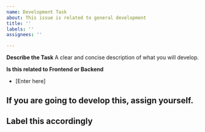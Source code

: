 ```yaml
---
name: Development Task
about: This issue is related to general development
title: ''
labels: ''
assignees: ''

---
```


**Describe the Task**
A clear and concise description of what you will develop.

**Is this related to Frontend or Backend**
* [Enter here]

## If you are going to develop this, assign yourself. 
## Label this accordingly
